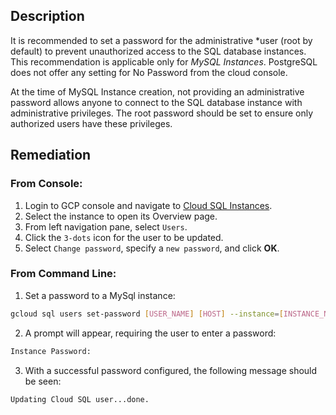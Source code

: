 ## Description

It is recommended to set a password for the administrative *user (root by default) to prevent unauthorized access to the SQL database instances.
This recommendation is applicable only for *MySQL Instances*. PostgreSQL does not offer any setting for No Password from the cloud console.

At the time of MySQL Instance creation, not providing an administrative password allows anyone to connect to the SQL database instance with administrative privileges. The root password should be set to ensure only authorized users have these privileges.

## Remediation

### From Console:

1. Login to GCP console and navigate to [Cloud SQL Instances](https://console.cloud.google.com/sql/).
2. Select the instance to open its Overview page.
3. From left navigation pane, select `Users`.
4. Click the `3-dots` icon for the user to be updated.
5. Select `Change password`, specify a `new password`, and click **OK**.

### From Command Line:

1. Set a password to a MySql instance:

```bash
gcloud sql users set-password [USER_NAME] [HOST] --instance=[INSTANCE_NAME] - -password=[PASSWORD]
```

2. A prompt will appear, requiring the user to enter a password:

```bash
Instance Password:
```

3. With a successful password configured, the following message should be seen:
```bash
Updating Cloud SQL user...done.
```
